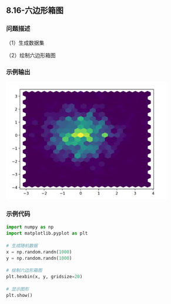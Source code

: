 ## 8.16-六边形箱图

### 问题描述

（1）生成数据集

（2）绘制六边形箱图

### 示例输出

<img src="https://github.com/jm199504/Python-Exercises/blob/master/8-%E7%BB%98%E5%88%B6%E5%9B%BE%E8%A1%A8%EF%BC%88matplotlib%EF%BC%89/8.16-%E5%85%AD%E8%BE%B9%E5%BD%A2%E7%AE%B1%E5%9B%BE/Figure_1.jpg?raw=true" style="zoom:80%;" />

### 示例代码

```python
import numpy as np
import matplotlib.pyplot as plt

# 生成随机数据
x = np.random.randn(1000)
y = np.random.randn(1000)

# 绘制六边形箱图
plt.hexbin(x, y, gridsize=20)

# 显示图形
plt.show()
```